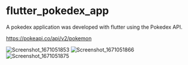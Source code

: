 # flutter_pokedex_app

A pokedex application was developed with flutter using the Pokedex API.

https://pokeapi.co/api/v2/pokemon

![Screenshot_1671051853](https://user-images.githubusercontent.com/69725753/207713673-07f309df-d452-472e-ba0f-789eab9c929e.png) ![Screenshot_1671051866](https://user-images.githubusercontent.com/69725753/207713611-822d0540-bf58-4d32-a775-b0179f13acae.png) ![Screenshot_1671051875](https://user-images.githubusercontent.com/69725753/207713627-67729214-eaca-47ea-a893-8ffe633650ea.png)


